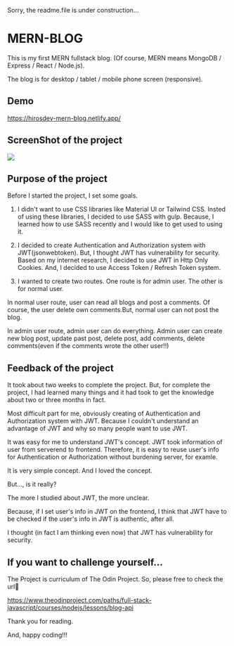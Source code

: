 Sorry, the readme.file is under construction...

# MERN-BLOG

This is my first MERN fullstack blog. 
(Of course, MERN means MongoDB / Express / React / Node.js).

The blog is for desktop / tablet / mobile phone screen (responsive).

## Demo

https://hirosdev-mern-blog.netlify.app/

## ScreenShot of the project

<img src="client/images/desktop.png"/>

## Purpose of the project

Before I started the project, I set some goals.

1. I didn't want to use CSS libraries like Material UI or Tailwind CSS. Insted of using these libraries, I decided to use SASS with gulp. Because, I learned how to use SASS recently and I would like to get used to using it. 

2. I decided to create Authentication and Authorization system with JWT(jsonwebtoken). But, I thought JWT has vulnerability for security. Based on my internet research, I decided to use JWT in Http Only Cookies. And, I decided to use Access Token / Refresh Token system.

3. I wanted to create two routes. One route is for admin user. The other is for normal user.

In normal user route, user can read all blogs and post a comments. Of course, the user delete own comments.But, normal user can not post the blog.

In admin user route, admin user can do everything. Admin user can create new blog post, update past post, delete post, add comments, delete comments(even if the comments wrote the other user!!)

## Feedback of the project

It took about two weeks to complete the project.
But, for complete the project, I had learned many things and it had took to get the knowledge about two or three months in fact.

Most difficult part for me, obviously creating of Authentication and Authorization system with JWT.
Because I couldn't understand an advantage of JWT and why so many people want to use JWT.

It was easy for me to understand JWT's concept.
JWT took information of user from serverend to frontend. 
Therefore, it is easy to reuse user's info for Authentication or Authorization without burdening server, for examle.

It is very simple concept. 
And I loved the concept.

But..., is it really?

The more I studied about JWT, the more unclear.

Because, if I set user's info in JWT on the frontend, I think that JWT have to be checked if the user's info in JWT is authentic, after all.

I thought (in fact I am thinking even now) that JWT has vulnerability for security.


## If you want to challenge yourself...

The Project is curriculum of The Odin Project.
So, please free to check the url🔽

https://www.theodinproject.com/paths/full-stack-javascript/courses/nodejs/lessons/blog-api

Thank you for reading. 

And, happy coding!!!
